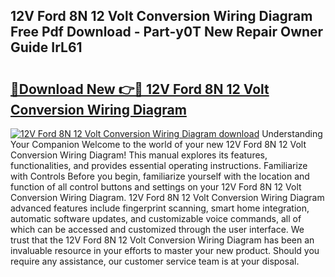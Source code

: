 ## 12V Ford 8N 12 Volt Conversion Wiring Diagram Free Pdf Download - Part-y0T New Repair Owner Guide IrL61

# <h2><a href="http://dfsgkcn.blite.top/?on=12V+Ford+8N+12+Volt+Conversion+Wiring+Diagram">🔗Download New 👉🔴 12V Ford 8N 12 Volt Conversion Wiring Diagram</a></h2>

[![12V Ford 8N 12 Volt Conversion Wiring Diagram download](https://i.imgur.com/lujVjoI.png)](http://dfsgkcn.blite.top/?on=12V+Ford+8N+12+Volt+Conversion+Wiring+Diagram)
Understanding Your Companion Welcome to the world of your new 12V Ford 8N 12 Volt Conversion Wiring Diagram! This manual explores its features, functionalities, and provides essential operating instructions. Familiarize with Controls Before you begin, familiarize yourself with the location and function of all control buttons and settings on your 12V Ford 8N 12 Volt Conversion Wiring Diagram. 12V Ford 8N 12 Volt Conversion Wiring Diagram advanced features include fingerprint scanning, smart home integration, automatic software updates, and customizable voice commands, all of which can be accessed and customized through the user interface. We trust that the 12V Ford 8N 12 Volt Conversion Wiring Diagram has been an invaluable resource in your efforts to master your new product. Should you require any assistance, our customer service team is at your disposal.
